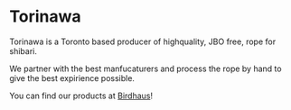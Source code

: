 # Torinawa

Torinawa is a Toronto based producer of highquality, JBO free, rope for shibari.

We partner with the best manfucaturers and process the rope by hand to give the best expirience possible.

You can find our products at [Birdhaus](https://www.birdhausto.com/)!
